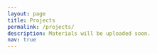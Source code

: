 ```yaml
---
layout: page
title: Projects
permalink: /projects/
description: Materials will be uploaded soon.
nav: true
---
```


